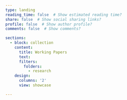 ```yaml
---
type: landing
reading_time: false  # Show estimated reading time?
share: false  # Show social sharing links?
profile: false  # Show author profile?
comments: false  # Show comments?

sections:
  - block: collection
    content:
      title: Working Papers
      text: 
      filters:
        folders:
          - research  
    design:
      columns: '2'
      view: showcase    

---
```


